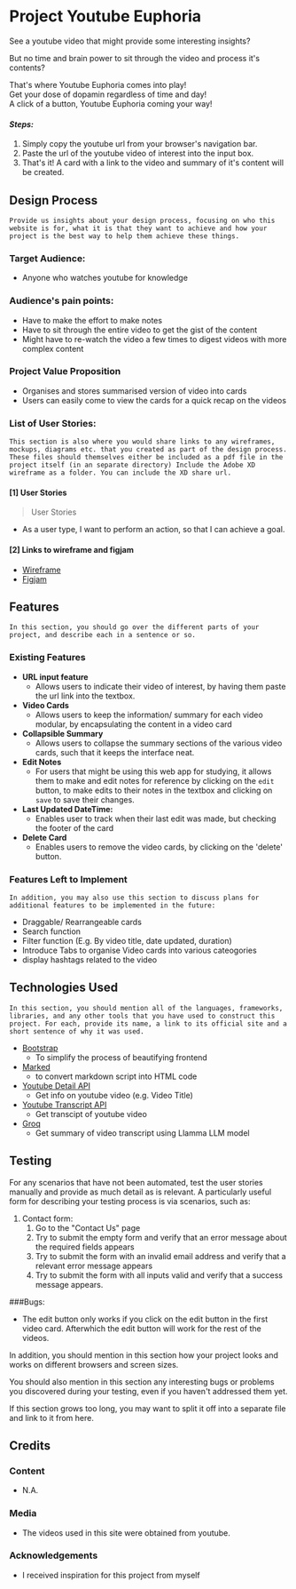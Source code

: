 # Project Youtube Euphoria

See a youtube video that might provide some interesting insights?

But no time and brain power to sit through the video and process it's contents?

That's where Youtube Euphoria comes into play!  
Get your dose of dopamin regardless of time and day!  
A click of a button, Youtube Euphoria coming your way!

#### _Steps:_

1. Simply copy the youtube url from your browser's navigation bar.
2. Paste the url of the youtube video of interest into the input box.
3. That's it! A card with a link to the video and summary of it's content will be created.

## Design Process

`Provide us insights about your design process, focusing on who this website is for, what it is that they want to achieve and how your project is the best way to help them achieve these things.`

### Target Audience:

-   Anyone who watches youtube for knowledge

### Audience's pain points:

-   Have to make the effort to make notes
-   Have to sit through the entire video to get the gist of the content
-   Might have to re-watch the video a few times to digest videos with more complex content

### Project Value Proposition

-   Organises and stores summarised version of video into cards
-   Users can easily come to view the cards for a quick recap on the videos

### List of User Stories:

`This section is also where you would share links to any wireframes, mockups, diagrams etc. that you created as part of the design process.
These files should themselves either be included as a pdf file in the project itself (in an separate directory)
Include the Adobe XD wireframe as a folder. You can include the XD share url.`

#### [1] User Stories

> User Stories

-   As a user type, I want to perform an action, so that I can achieve a goal.

#### [2] Links to wireframe and figjam

-   [Wireframe]()
-   [Figjam]()

## Features

`In this section, you should go over the different parts of your project, and describe each in a sentence or so.`

### Existing Features

-   **URL input feature**
    -   Allows users to indicate their video of interest, by having them paste the url link into the textbox.
-   **Video Cards**
    -   Allows users to keep the information/ summary for each video modular, by encapsulating the content in a video card
-   **Collapsible Summary**
    -   Allows users to collapse the summary sections of the various video cards, such that it keeps the interface neat.
-   **Edit Notes**
    -   For users that might be using this web app for studying, it allows them to make and edit notes for reference by clicking on the `edit` button, to make edits to their notes in the textbox and clicking on `save` to save their changes.
-   **Last Updated DateTime:**
    -   Enables user to track when their last edit was made, but checking the footer of the card
-   **Delete Card**
    -   Enables users to remove the video cards, by clicking on the 'delete' button.

### Features Left to Implement

`In addition, you may also use this section to discuss plans for additional features to be implemented in the future:`

-   Draggable/ Rearrangeable cards
-   Search function
-   Filter function (E.g. By video title, date updated, duration)
-   Introduce Tabs to organise Video cards into various cateogories
-   display hashtags related to the video

## Technologies Used

`In this section, you should mention all of the languages, frameworks, libraries, and any other tools that you have used to construct this project. For each, provide its name, a link to its official site and a short sentence of why it was used.`

-   [Bootstrap](https://getbootstrap.com/docs/5.3/components/collapse/)
    -   To simplify the process of beautifying frontend
-   [Marked](https://marked.js.org)
    -   to convert markdown script into HTML code
-   [Youtube Detail API]()
    -   Get info on youtube video (e.g. Video Title)
-   [Youtube Transcript API]()
    -   Get transcipt of youtube video
-   [Groq]()
    -   Get summary of video transcript using Llamma LLM model

## Testing

For any scenarios that have not been automated, test the user stories manually and provide as much detail as is relevant. A particularly useful form for describing your testing process is via scenarios, such as:

1. Contact form:
    1. Go to the "Contact Us" page
    2. Try to submit the empty form and verify that an error message about the required fields appears
    3. Try to submit the form with an invalid email address and verify that a relevant error message appears
    4. Try to submit the form with all inputs valid and verify that a success message appears.

###Bugs:

-   The edit button only works if you click on the edit button in the first video card. Afterwhich the edit button will work for the rest of the videos.

In addition, you should mention in this section how your project looks and works on different browsers and screen sizes.

You should also mention in this section any interesting bugs or problems you discovered during your testing, even if you haven't addressed them yet.

If this section grows too long, you may want to split it off into a separate file and link to it from here.

## Credits

### Content

-   N.A.

### Media

-   The videos used in this site were obtained from youtube.

### Acknowledgements

-   I received inspiration for this project from myself
